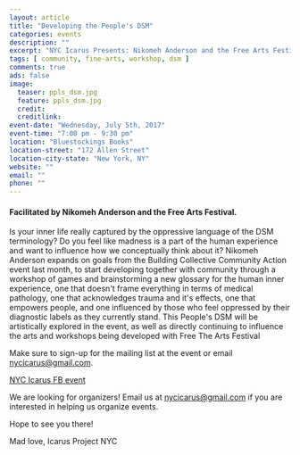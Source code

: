 ```yaml
---
layout: article
title: "Developing the People's DSM"
categories: events
description: ""
excerpt: "NYC Icarus Presents: Nikomeh Anderson and the Free Arts Festival"
tags: [ community, fine-arts, workshop, dsm ]
comments: true
ads: false
image:
  teaser: ppls_dsm.jpg
  feature: ppls_dsm.jpg
  credit: 
  creditlink: 
event-date: "Wednesday, July 5th, 2017"
event-time: "7:00 pm - 9:30 pm"
location: "Bluestockings Books"
location-street: "172 Allen Street"
location-city-state: "New York, NY"
website: ""
email: ""
phone: ""
---
```


#### Facilitated by Nikomeh Anderson and the Free Arts Festival.

Is your inner life really captured by the oppressive language of the DSM terminology? Do you feel like madness is a part of the human experience and want to influence how we conceptually think about it? Nikomeh Anderson expands on goals from the Building Collective Community Action event last month, to start developing together with community through a workshop of games and brainstorming a new glossary for the human inner experience, one that doesn't frame everything in terms of medical pathology, one that acknowledges trauma and it's effects, one that empowers people, and one influenced by those who feel oppressed by their diagnostic labels as they currently stand. This People's DSM will be artistically explored in the event, as well as directly continuing to influence the arts and workshops being developed with Free The Arts Festival

Make sure to sign-up for the mailing list at the event or email nycicarus@gmail.com.

[NYC Icarus FB event](https://www.facebook.com/events/292809181190074/)

We are looking for organizers! Email us at nycicarus@gmail.com if you are interested in helping us organize events.  

Hope to see you there!

Mad love,
Icarus Project NYC
